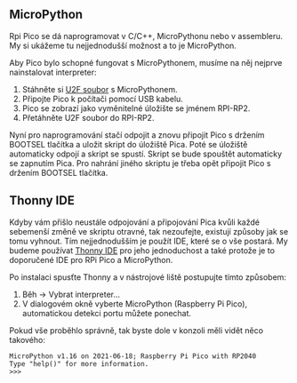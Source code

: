 ## MicroPython

Rpi Pico se dá naprogramovat v C/C++, MicroPythonu nebo v assembleru. My si ukážeme tu nejjednodušší možnost a to je MicroPython.

Aby Pico bylo schopné fungovat s MicroPythonem, musíme na něj nejprve nainstalovat interpreter:

1.	Stáhněte si [U2F soubor](https://micropython.org/download/rp2-pico/rp2-pico-latest.uf2) s MicroPythonem.
2.	Připojte Pico k počítači pomocí USB kabelu.
3.	Pico se zobrazí jako vyměnitelné úložište se jménem RPI-RP2.
4.	Přetáhněte U2F soubor do RPI-RP2.

Nyní pro naprogramování stačí odpojit a znovu připojit Pico s držením BOOTSEL tlačítka a uložit skript do úložiště Pica. Poté se úložiště automaticky odpojí a skript se spustí. Skript se bude spouštět automaticky se zapnutím Pica. Pro nahrání jiného skriptu je třeba opět připojit Pico s držením BOOTSEL tlačítka.

## Thonny IDE

Kdyby vám přišlo neustále odpojování a připojování Pica kvůli každé sebemenší změně ve skriptu otravné, tak nezoufejte, existují způsoby jak se tomu vyhnout. Tím nejjednodušším je použít IDE, které se o vše postará. My budeme používat [Thonny IDE](https://thonny.org/) pro jeho jednoduchost a také protože je to doporučené IDE pro RPi Pico a MicroPython.

Po instalaci spusťte Thonny a v nástrojové liště postupujte tímto způsobem:

1.	Běh -> Vybrat interpreter…
2.	V dialogovém okně vyberte MicroPython (Raspberry Pi Pico), automatickou detekci portu můžete ponechat.

Pokud vše proběhlo správně, tak byste dole v konzoli měli vidět něco takového:

```
MicroPython v1.16 on 2021-06-18; Raspberry Pi Pico with RP2040
Type "help()" for more information.
>>>
```
